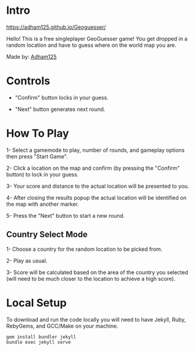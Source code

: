 # Intro

https://adham125.github.io/Geoguesser/

Hello!
This is a free singleplayer GeoGuesser game! You get dropped in a random location and have to guess where on the world map you are.

Made by: [Adham125](https://github.com/Adham125)

# Controls

- "Confirm" button locks in your guess.

- "Next" button generates next round.

<!--- Range slider changes the search radius for google street view locations i.e. Higher number finds locations faster but will be more obscure locations and smaller is the opposite.-->

# How To Play

1- Select a gamemode to play, number of rounds, and gameplay options then press "Start Game".

2- Click a location on the map and confirm (by pressing the "Confirm" button) to lock in your guess.

3- Your score and distance to the actual location will be presented to you.

4- After closing the results popup the actual location will be identified on the map with another marker.

5- Press the "Next" button to start a new round.

## Country Select Mode
1- Choose a country for the random location to be picked from.

2- Play as usual.

3- Score will be calculated based on the area of the country you selected (will need to be much closer to the location to achieve a high score).

# Local Setup

To download and run the code locally you will need to have <!-- [npm](https://nodejs.org/en/download) -->Jekyll, Ruby, RebyGems, and GCC/Make on your machine.

```sh
gem install bundler jekyll
bundle exec jekyll serve 
```
